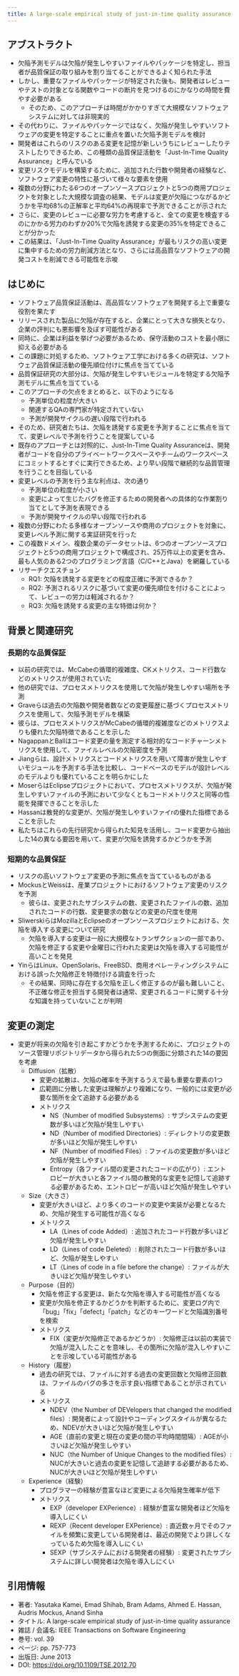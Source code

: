 ```yaml
---
title: A large-scale empirical study of just-in-time quality assurance
---
```

## アブストラクト
- 欠陥予測モデルは欠陥が発生しやすいファイルやパッケージを特定し、担当者が品質保証の取り組みを割り当てることができるよく知られた手法
- しかし、重要なファイルやパッケージが特定された後も、開発者はレビューやテストの対象となる関数やコードの断片を見つけるのにかなりの時間を費やす必要がある
	- そのため、このアプローチは時間がかかりすぎて大規模なソフトウェアシステムに対しては非現実的
- その代わりに、ファイルやパッケージではなく、欠陥が発生しやすいソフトウェアの変更を特定することに重点を置いた欠陥予測モデルを検討
- 開発者はこれらのリスクのある変更を記憶が新しいうちにレビューしたりテストしたりできるため、この種類の品質保証活動を「Just-In-Time Quality Assurance」と呼んでいる
- 変更リスクモデルを構築するために、追加された行数や開発者の経験など、ソフトウェア変更の特性に基づいて様々な要素を使用
- 複数の分野にわたる6つのオープンソースプロジェクトと5つの商用プロジェクトを対象とした大規模な調査の結果、モデルは変更が欠陥につながるかどうかを平均68%の正解率と平均64%の再現率で予測できることが示された
- さらに、変更のレビューに必要な労力を考慮すると、全ての変更を検査するのにかかる労力のわずか20%で欠陥を誘発する変更の35%を特定できることが分かった
- この結果は、「Just-In-Time Quality Assurance」が最もリスクの高い変更に集中するための労力削減方法となり、さらには高品質なソフトウェアの開発コストを削減できる可能性を示唆
## はじめに
- ソフトウェア品質保証活動は、高品質なソフトウェアを開発する上で重要な役割を果たす
- リリースされた製品に欠陥が存在すると、企業にとって大きな損失となり、企業の評判にも悪影響を及ぼす可能性がある
- 同時に、企業は利益を挙げつ必要があるため、保守活動のコストを最小限に抑える必要がある
- この課題に対処するため、ソフトウェア工学における多くの研究は、ソフトウェア品質保証活動の優先順位付けに焦点を当てている
- 品質保証研究の大部分は、欠陥が発生しやすいモジュールを特定する欠陥予測モデルに焦点を当てている
- このアプローチの欠点をまとめると、以下のようになる
	- 予測単位の粒度が大きい
	- 関連するQAの専門家が特定されていない
	- 予測が開発サイクルの遅い段階で行われる
- そのため、研究者たちは、欠陥を誘発する変更を予測することに焦点を当てて、変更レベルで予測を行うことを提案している
- 既存のアプローチとは対照的に、Just-In-Time Quality Assuranceは、開発者がコードを自分のプライベートワークスペースやチームのワークスペースにコミットするとすぐに実行できるため、より早い段階で継続的な品質管理を行うことを目指している
- 変更レベルの予測を行う主な利点は、次の通り
	- 予測単位の粒度が小さい
	- 変更によって生じたバグを修正するための開発者への具体的な作業割り当てとして予測を表現できる
	- 予測が開発サイクルの早い段階で行われる
- 複数の分野にわたる多様なオープンソースや商用のプロジェクトを対象に、変更レベル予測に関する実証研究を行った
- この複数ドメイン、複数企業のデータセットは、6つのオープンソースプロジェクトと5つの商用プロジェクトで構成され、25万件以上の変更を含み、最も人気のある2つのプログラミング言語（C/C++とJava）を網羅している
- リサーチクエスチョン
	- RQ1: 欠陥を誘発する変更をどの程度正確に予測できるか？
	- RQ2: 予測されるリスクに基づいて変更の優先順位を付けることによって、レビューの労力は軽減されるか？
	- RQ3: 欠陥を誘発する変更の主な特徴は何か？
## 背景と関連研究
### 長期的な品質保証
- 以前の研究では、McCabeの循環的複雑度、CKメトリクス、コード行数などのメトリクスが使用されていた
- 他の研究では、プロセスメトリクスを使用して欠陥が発生しやすい場所を予測
- Graveらは過去の欠陥数や開発者数などの変更履歴に基づくプロセスメトリクスを使用して、欠陥予測モデルを構築
- 彼らは、プロセスメトリクスがMcCabeの循環的複雑度などのメトリクスよりも優れた欠陥特徴であることを示した
- NagappanとBallはコード変更の量を測定する相対的なコードチャーンメトリクスを使用して、ファイルレベルの欠陥密度を予測
- Jiangらは、設計メトリクスとコードメトリクスを用いて障害が発生しやすいモジュールを予測する手法を比較し、コードベースのモデルが設計レベルのモデルよりも優れていることを明らかにした
- MoserらはEclipseプロジェクトにおいて、プロセスメトリクスが、欠陥が発生しやすいファイルの予測において少なくともコードメトリクスと同等の性能を発揮できることを示した
- Hassanは散発的な変更が、欠陥が発生しやすいファイrの優れた指標であることを示した
- 私たちはこれらの先行研究から得られた知見を活用し、コード変更から抽出した14の異なる要因を用いて、変更が欠陥を誘発するかどうかを予測
### 短期的な品質保証
- リスクの高いソフトウェア変更の予測に焦点を当てているものがある
- MockusとWeissは、産業プロジェクトにおけるソフトウェア変更のリスクを予測
	- 彼らは、変更されたサブシステムの数、変更されたファイルの数、追加されたコードの行数、変更要求の数などの変更の尺度を使用
- SliwerskiらはMozillaとEclipseのオープンソースプロジェクトにおける、欠陥を導入する変更について研究
	- 欠陥を導入する変更は一般に大規模なトランザクションの一部であり、欠陥を修正する変更や金曜日に行われた変更は欠陥を導入する可能性が高いことを発見
- YinらはLinux、OpenSolaris、FreeBSD、商用オペレーティングシステムにおける誤った欠陥修正を特徴付ける調査を行った
	- その結果、同時に存在する欠陥を正しく修正するのが最も難しいこと、不正確な修正を担当する開発者は通常、変更されるコードに関する十分な知識を持っていないことが判明
## 変更の測定
- 変更が将来の欠陥を引き起こすかどうかを予測するために、プロジェクトのソース管理リポジトリデータから得られた5つの側面に分類された14の要因を考慮
	- Diffusion（拡散）
		- 変更の拡散は、欠陥の確率を予測するうえで最も重要な要素の1つ
		- 広範囲に分散した変更は理解がより複雑になり、一般的には変更が必要な箇所を全て追跡する必要がある
		- メトリクス
			- NS（Number of modified Subsystems）: サブシステムの変更数が多いほど欠陥が発生しやすい
			- ND（Number of modified Directories）: ディレクトリの変更数が多いほど欠陥が発生しやすい
			- NF（Number of modified Files）: ファイルの変更数が多いほど欠陥が発生しやすい
			- Entropy（各ファイル間の変更されたコードの広がり）: エントロピーが大きいと各ファイル間の散発的な変更を記憶して追跡する必要があるため、エントロピーが高いほど欠陥が発生しやすい
	- Size（大きさ）
		- 変更が大きいほど、より多くのコードの変更や実装が必要となるため、欠陥が発生する可能性が高くなる
		- メトリクス
			- LA（Lines of code Added）: 追加されたコード行数が多いほど欠陥が発生しやすい
			- LD（Lines of code Deleted）: 削除されたコード行数が多いほど、欠陥が発生しやすい
			- LT（Lines of code in a file before the change）: ファイルが大きいほど欠陥が発生しやすい
	- Purpose（目的）
		- 欠陥を修正する変更は、新たな欠陥を導入する可能性が高くなる
		- 変更が欠陥を修正するかどうかを判断するために、変更ログ内で「bug」「fix」「defect」「patch」などのキーワードと欠陥識別番号を検索
		- メトリクス
			- FIX（変更が欠陥修正であるかどうか）: 欠陥修正は以前の実装で欠陥が混入したことを意味し、その箇所に欠陥が混入しやすいことを示唆している可能性がある
	- History（履歴）
		- 過去の研究では、ファイルに対する過去の変更回数と欠陥修正回数は、ファイルのバグの多さを示す良い指標であることが示されている
		- メトリクス
			- NDEV（the Number of DEVelopers that changed the modified files）: 開発者によって設計やコーディングスタイルが異なるため、NDEVが大きいほど欠陥が発生しやすい
			- AGE（直前の変更と現在の変更の間の平均時間間隔）: AGEが小さいほど欠陥が発生しやすい
			- NUC（the Number of Unique Changes to the modified files）: NUCが大きいと過去の変更を記憶して追跡する必要があるため、NUCが大きいほど欠陥が発生しやすい
	- Experience（経験）
		- プログラマーの経験が豊富なほど変更による欠陥発生確率が低下
		- メトリクス
			- EXP（developer EXPerience）: 経験が豊富な開発者ほど欠陥を導入しにくい
			- REXP（Recent developer EXPerience）: 直近数ヶ月でそのファイルを頻繁に変更している開発者は、最近の開発でより詳しくなっているため欠陥を導入しにくい
			- SEXP（サブシステムにおける開発者の経験）: 変更されたサブシステムに詳しい開発者は欠陥を導入しにくい

## 引用情報
- 著者: Yasutaka Kamei, Emad Shihab, Bram Adams, Ahmed E. Hassan, Audris Mockus, Anand Sinha
- タイトル: A large-scale empirical study of just-in-time quality assurance
- 雑誌 / 会議名: IEEE Transactions on Software Engineering
- 巻号: vol. 39
- ページ: pp. 757-773
- 出版日: June 2013
- DOI: https://doi.org/10.1109/TSE.2012.70
